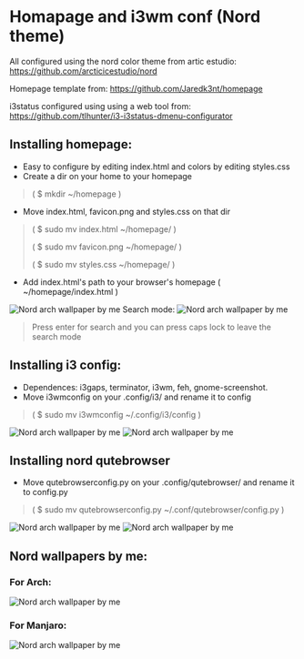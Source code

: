 # Homapage and i3wm conf (Nord theme)

All configured using the nord color theme from artic estudio: https://github.com/arcticicestudio/nord

Homepage template from: https://github.com/Jaredk3nt/homepage

i3status configured using using a web tool from: https://github.com/tlhunter/i3-i3status-dmenu-configurator





## Installing homepage:

* Easy to configure by editing index.html and colors by editing styles.css
* Create a dir on your home to your homepage

> ( $ mkdir ~/homepage )

* Move index.html, favicon.png and styles.css on that dir

> ( $ sudo mv index.html ~/homepage/ )
> 
> ( $ sudo mv favicon.png ~/homepage/ )
> 
> ( $ sudo mv styles.css ~/homepage/ )

* Add index.html's path to your browser's homepage ( ~/homepage/index.html )

![Nord arch wallpaper by me](https://raw.githubusercontent.com/clans1/homapageandi3wmconf/master/homepagepreview.png)
 Search mode:
![Nord arch wallpaper by me](https://raw.githubusercontent.com/clans1/homapageandi3wmconf/master/homepagesearchpreview.png)
> Press enter for search and you can press caps lock to leave the search mode

## Installing i3 config:
 
* Dependences: i3gaps, terminator, i3wm, feh, gnome-screenshot.
* Move i3wmconfig on your .config/i3/ and rename it to config 

> ( $ sudo mv i3wmconfig ~/.config/i3/config )

![Nord arch wallpaper by me](https://raw.githubusercontent.com/clans1/homapageandi3wmconf/master/i3configpreview.png)
![Nord arch wallpaper by me](https://raw.githubusercontent.com/clans1/homapageandi3wmconf/master/i3configpreview2.png)

## Installing nord qutebrowser

* Move qutebrowserconfig.py on your .config/qutebrowser/ and rename it to config.py 

> ( $ sudo mv qutebrowserconfig.py ~/.conf/qutebrowser/config.py )

![Nord arch wallpaper by me](https://raw.githubusercontent.com/clans1/homapageandi3wmconf/master/nordqutebrowser.png)
![Nord arch wallpaper by me](https://raw.githubusercontent.com/clans1/homapageandi3wmconf/master/nordqutebrowser1.png)

## Nord wallpapers by me:

### For Arch:

![Nord arch wallpaper by me](https://raw.githubusercontent.com/clans1/homapageandi3wmconf/master/i-run-arch-btw-wallpaper.png)

### For Manjaro:
![Nord arch wallpaper by me](https://raw.githubusercontent.com/clans1/homapageandi3wmconf/master/manjarowallpaper.png)
